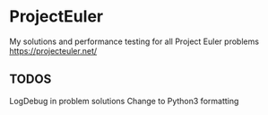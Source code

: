 # ProjectEuler
My solutions and performance testing for all Project Euler problems https://projecteuler.net/

## TODOS
LogDebug in problem solutions
Change to Python3 formatting